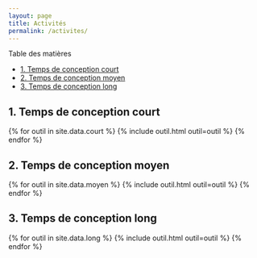 ```yaml
---
layout: page
title: Activités
permalink: /activites/
---
```


<div id="toc_container">
  <p class="toc_title">Table des matières</p>
  <ul class="toc_list">
    <li><a href="#court">1. Temps de conception court</a></li>
    <li><a href="#moyen">2. Temps de conception moyen</a></li>
    <li><a href="#long">3. Temps de conception long</a></li>
  </ul>
</div>

<h2 id="court">1. Temps de conception court</h2>

{% for outil in site.data.court %}
  {% include outil.html outil=outil %}
{% endfor %}

<h2 id="moyen">2. Temps de conception moyen</h2>

{% for outil in site.data.moyen %}
  {% include outil.html outil=outil %}
{% endfor %}

<h2 id="long">3. Temps de conception long</h2>

{% for outil in site.data.long %}
  {% include outil.html outil=outil %}
{% endfor %}
